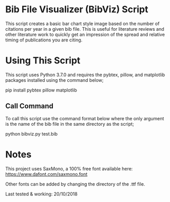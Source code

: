 # Bib File Visualizer (BibViz) Script
This script creates a basic bar chart style image based on the number of citations per year in a given bib file. This is useful for literature reviews and other literature work to quickly get an impression of the spread and relative timing of publications you are citing.

# Using This Script
This script uses Python 3.7.0 and requires the pybtex, pillow, and matplotlib packages installed using the command below;

pip install pybtex pillow matplotlib

## Call Command
To call this script use the command format below where the only argument is the name of the bib file in the same directory as the script;

python bibviz.py test.bib

# Notes
This project uses SaxMono, a 100% free font available here: https://www.dafont.com/saxmono.font

Other fonts can be added by changing the directory of the .ttf file.



Last tested & working: 20/10/2018
